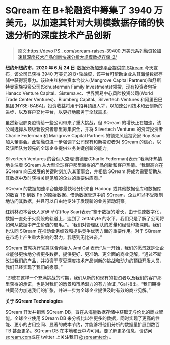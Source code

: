 # SQream 在 B+轮融资中筹集了 3940 万美元，以加速其针对大规模数据存储的快速分析的深度技术产品创新

> 原文:[https://devo PS . com/sqream-raises-39400 万美元系列融资轮加速其深度技术产品创新快速分析大规模数据存储-2/](https://devops.com/sqream-raises-39-4-million-in-series-b-financing-round-to-accelerate-its-deep-tech-product-innovation-for-the-rapid-analytics-of-massive-data-stores-2/)

**纽约州纽约市，2020 年 6 月 24 日**–[数据分析加速平台提供商 SQream](http://link.mediaoutreach.meltwater.com/ls/click?upn=jt2RMroJiA4IDxSe5S4MwAJShVSnrzpctPDkjSJ1cZ4xS8u-2B7c8Pd50DLGlft7KgVEBFjdeNlfy1pmr7wcxg-2FDaNr-2B1WTOFnp2V3t7RUqPeVVri2jD2cKaqk9rLfbwz-2BDARuKz8G9A6lCy9LdelN1CITgwSmQTib5Aw-2FY2hjZz0-3Dx62O_4wMuA-2F3DC3uSAmQL6V-2BkQu0afFz1GruHJkIzmAji2oFbSE1-2BoM9YZ2RvfGtL1E-2Fc-2FoC-2FS3dlEhCGJO4IzQoQEiFIHXhsqS1ebxKBa7FYReF-2B9Hi-2FQoLrEY3CgC8Z7Ia2qz0eSH4tZutWvXQAMSaLmRihn4rQzIGhVK-2BhcrQNckIQ0MnQ0fBWJU4tqK9uQuXwKSA1hpe7trZo-2F1by-2FgsQlZJ9eGn1xW32GrM9GTqL75yX9vEQZKZorZqvPNVLX-2FX7vtUq0M4-2BDL5x121NwjbTiR8e50epC9auooiDUOHmVExUH6pDKkWfsNdNElJ1NrJ9IHqbFUec6Pn1Z3e4eGZhFFRLaz6q-2BKIKkLa2vQAY7ONwein80p7ah5yxONmpFHGo) 今天宣布，该公司已获得 3940 万美元的 B+轮融资，该平台可帮助企业从其海量数据存储中获得洞察力。该轮由红树林资本合伙人(Mangrove Capital Partners)和舒斯特曼家族投资公司(Schusterman Family Investments)领投，现有投资者包括 Hanaco Venture Capital、Sistema.vc、世界贸易中心风险投资公司(World Trade Center Ventures)、Blumberg Capital、Silvertech Ventures 和阿里巴巴集团(NYSE: BABA)。投资收益将用于招募顶级人才，以加速公司技术和云创新的进步，以及客户交付平台，以更好地服务于全球需求。

虽然新冠肺炎疫情给一些公司带来了重大挑战，但 SQream 的增长正在加速，该公司选择从顶级新投资者那里筹集资金，并将 Silvertech Ventures 的资深投资者 Charlie Federman 和 Mangrove Capital Partners 的领先风险投资家 Roy Saar 加入董事会。此轮融资进一步强调了公司现有和新投资者对 SQream 的信心，以及该团队为领先的全球企业提供业务关键创新的能力。

Silvertech Ventures 的合伙人查理·费德曼(Charlie Federman)表示:“我满怀热情地关注着 SQream 从大型全球客户那里赢得的产品创新和客户热情。“我很高兴在 SQream 向云发展的关键时刻加入其董事会，并相信 SQream 将成为需要帮助从其数据中及时获得关键见解的企业的重要供应商。”

SQream 的数据加速平台能够最快地分析来自 Hadoop 或其他数据仓库和数据库的数百 TB 到数 Pb 的原始数据。借助数据管道中的 SQream，企业可以不受限制地访问其数据，并且可以自由地专注于发现新的业务驱动洞察。

红树林资本合伙人罗伊·萨尔(Roy Saar)表示:“鉴于数据的增长，由于快速数字化，数据一直处于火箭般的轨道上，达到了 zettabyte 的水平，我们只是了解了公司将如何从数据中产生价值的皮毛。”。“我们对管理团队的质量和经验印象深刻。我们也认同 SQream 在推动业务绩效和提供竞争优势方面的重要作用。对于 SQream 在市场上产生重大影响的潜力，我感到无比兴奋。”

SQream 首席执行官兼联合创始人 Ami Gal 表示:“从一开始，我们的愿景就是让企业能够更快地分析更多数据，提供更好、更准确、更全面的商业见解。“通过不断改进我们的产品，并投资于享受深度技术产品创新的挑战和动力的顶级开发人员，我们已经实现了我们的愿景。”

“即使在这样一个充满挑战的时期，我们从新的和现有的投资者以及我们的客户那里获得的承诺，也是对我们的愿景和市场潜力的有力验证，”Gal 指出。“我们期待共同努力加速我们的扩张，并进一步为全球企业提供及时有效的商业见解。”

**关于 SQream Technologies**

SQream 开发并销售 SQream DB，旨在从海量数据存储中获取无与伦比的商业智能。全球企业使用 SQream DB 来分析比以往更多的数据，同时实现了更高的性能、更小的占用空间、显著的成本节约，并能够将他们分析的数据量扩展到数百 TB 甚至更多。SQream DB 在本地和云中均可用。要了解更多信息，请访问[sqream.com](http://link.mediaoutreach.meltwater.com/ls/click?upn=YyDo117GH1PGvCnkghO1eDh15Qq2vRCEPF8cz6FiWic-3DmFIU_4wMuA-2F3DC3uSAmQL6V-2BkQu0afFz1GruHJkIzmAji2oFbSE1-2BoM9YZ2RvfGtL1E-2Fc-2FoC-2FS3dlEhCGJO4IzQoQEiFIHXhsqS1ebxKBa7FYReF-2B9Hi-2FQoLrEY3CgC8Z7Ia2qz0eSH4tZutWvXQAMSaLmRihn4rQzIGhVK-2BhcrQNckIQ0MnQ0fBWJU4tqK9uQuXwKSA1hpe7trZo-2F1by-2FgsQlbK22e34UreqighIlhk-2BmUBsemB9A6X5X00XDImk-2BtvoxglBzUCOTwD0QQWWYOrk9-2Fqh3D-2FGd4RR-2FEdrUuIRrBt6GTUoy-2BtQc-2FwrNaSd1nmP32ROkl9eOf7ZyRDMpKKTeGDZEku3FL0-2FM13pwfwrVPL5PWcd2onkMYLsW5rtHlUr)或在 twitter 上关注我们 [@sqreamtech](http://link.mediaoutreach.meltwater.com/ls/click?upn=jt2RMroJiA4IDxSe5S4MwMSq1gYn77b0AfSWwAzrQmpvTyHaM-2FLpLVrBJupmlLP9SyEs_4wMuA-2F3DC3uSAmQL6V-2BkQu0afFz1GruHJkIzmAji2oFbSE1-2BoM9YZ2RvfGtL1E-2Fc-2FoC-2FS3dlEhCGJO4IzQoQEiFIHXhsqS1ebxKBa7FYReF-2B9Hi-2FQoLrEY3CgC8Z7Ia2qz0eSH4tZutWvXQAMSaLmRihn4rQzIGhVK-2BhcrQNckIQ0MnQ0fBWJU4tqK9uQuXwKSA1hpe7trZo-2F1by-2FgsQla2PE5VIhrVbRi7lQEEHYB76Pyp2B58mpYWMEtqbkpji6CsssetnsSphIDHluk8cPD3jinHZxVYqGSNwdhutEC1vB388jHqFarpbLxnXwIj-2FpxIoHpFUgSPvCIYjw9b6uGkPqZMRHZJKikJnjf-2BX8XjdthokrFa9YZSfDHf6xhrd) 。